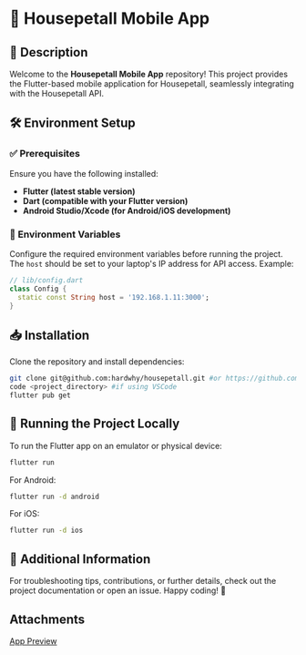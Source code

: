 # 📱 Housepetall Mobile App

## 📌 Description
Welcome to the **Housepetall Mobile App** repository! This project provides the Flutter-based mobile application for Housepetall, seamlessly integrating with the Housepetall API.

## 🛠 Environment Setup
### ✅ Prerequisites
Ensure you have the following installed:
- **Flutter (latest stable version)**
- **Dart (compatible with your Flutter version)**
- **Android Studio/Xcode (for Android/iOS development)**

### 🔧 Environment Variables
Configure the required environment variables before running the project. The `host` should be set to your laptop's IP address for API access. Example:
```dart
// lib/config.dart
class Config {
  static const String host = '192.168.1.11:3000';
}
```

## 📥 Installation
Clone the repository and install dependencies:
```bash
git clone git@github.com:hardwhy/housepetall.git #or https://github.com/hardwhy/housepetall.git
code <project_directory> #if using VSCode
flutter pub get
```

## 🚀 Running the Project Locally
To run the Flutter app on an emulator or physical device:
```bash
flutter run
```
For Android:
```bash
flutter run -d android
```
For iOS:
```bash
flutter run -d ios
```

## 📘 Additional Information
For troubleshooting tips, contributions, or further details, check out the project documentation or open an issue. Happy coding! 🎉

## Attachments
[App Preview](https://drive.google.com/file/d/1wikXDuCidO4rmtxororNyhyEXNBToHaZ/view?usp=sharing)

